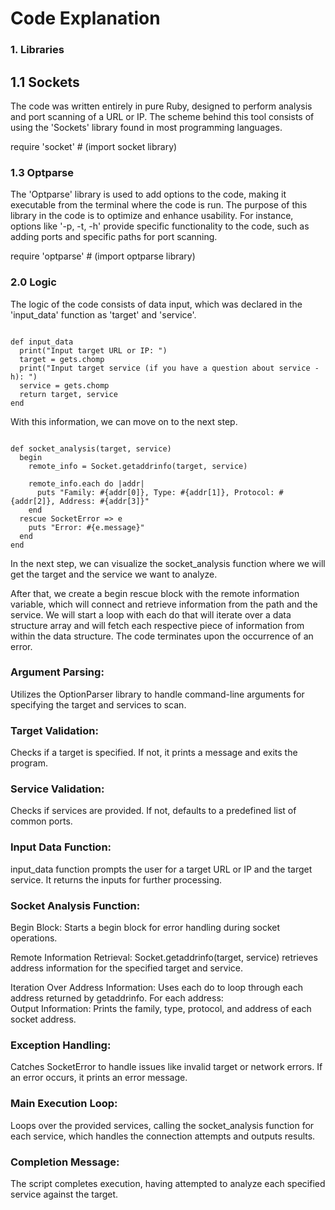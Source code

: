  # Code Explanation
   
   ### 1. Libraries
   
  ## 1.1 Sockets
  
The code was written entirely in pure Ruby, designed to perform analysis and port scanning of a URL or IP. The scheme behind this tool consists of using the 'Sockets' library found in most programming languages.

require 'socket'  # (import socket library)

   ### 1.3 Optparse
The 'Optparse' library is used to add options to the code, making it executable from the terminal where the code is run. The purpose of this library in the code is to optimize and enhance usability. For instance, options like '-p, -t, -h' provide specific functionality to the code, such as adding ports and specific paths for port scanning.

require 'optparse'  # (import optparse library)

### 2.0 Logic

The logic of the code consists of data input, which was declared in the 'input_data' function as 'target' and 'service'.

<pre><code class="has-line-data" data-line-start="21" data-line-end="28" class="language-ruby">
def input_data
  print("Input target URL or IP: ")
  target = gets.chomp
  print("Input target service (if you have a question about service -h): ")
  service = gets.chomp
  return target, service
end
</code></pre>

With this information, we can move on to the next step.

<pre><code class="has-line-data" data-line-start="33" data-line-end="44" class="language-ruby">
def socket_analysis(target, service) 
  begin
    remote_info = Socket.getaddrinfo(target, service) 

    remote_info.each do |addr|
      puts "Family: #{addr[0]}, Type: #{addr[1]}, Protocol: #{addr[2]}, Address: #{addr[3]}"
    end
  rescue SocketError => e
    puts "Error: #{e.message}"  
  end
end
</code></pre>

In the next step, we can visualize the socket_analysis function where we will get the target and the service we want to analyze.

After that, we create a begin rescue block with the remote information variable, which will connect and retrieve information from the path and the service. We will start a loop with each do that will iterate over a data structure array and will fetch each respective piece of information from within the data structure. The code terminates upon the occurrence of an error.

### Argument Parsing:

   Utilizes the OptionParser library to handle command-line arguments for specifying the target and services to scan.

### Target Validation:

   Checks if a target is specified. If not, it prints a message and exits the program.

### Service Validation:

   Checks if services are provided. If not, defaults to a predefined list of common ports.

### Input Data Function:

   input_data function prompts the user for a target URL or IP and the target service. It returns the inputs for further processing.

### Socket Analysis Function:

   Begin Block: Starts a begin block for error handling during socket operations.

   Remote Information Retrieval:
        Socket.getaddrinfo(target, service) retrieves address information for the specified target and service.

   Iteration Over Address Information:
        Uses each do to loop through each address returned by getaddrinfo. For each address:            
        Output Information: Prints the family, type, protocol, and address of each socket address.

### Exception Handling:

  Catches SocketError to handle issues like invalid target or network errors. If an error occurs, it prints an error message.

### Main Execution Loop:

  Loops over the provided services, calling the socket_analysis function for each service, which handles the connection attempts and outputs results.

### Completion Message:

  The script completes execution, having attempted to analyze each specified service against the target.
